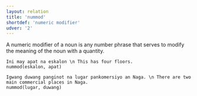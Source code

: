 ```yaml
---
layout: relation
title: 'nummod'
shortdef: 'numeric modifier'
udver: '2'
---
```


A numeric modifier of a noun is any number phrase that serves to
modify the meaning of the noun with a quantity.

~~~ sdparse
Ini may apat na eskalon \n This has four floors.
nummod(eskalon, apat)
~~~

~~~ sdparse
Igwang duwang panginot na lugar pankomersiyo an Naga. \n There are two main commercial places in Naga.
nummod(lugar, duwang)
~~~
